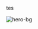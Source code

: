 tes

![hero-bg](https://github.com/runcodebagus/test-fs/assets/56462500/ae5aa62e-9b29-4de4-91fc-8bf2f6df63d4)
